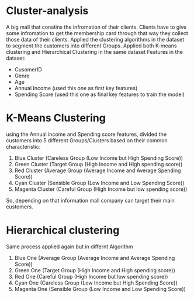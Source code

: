 # Cluster-analysis
A big mall that conatins the infromation of their clients. Clients have to give some infromation to get the membership card through that way they collect those data of their clients. 
Applied the clustering algorithms in the dataset to segment the customers into different Groups.
Applied both K-means clustering and Hierarchical Clustering in the same dataset
Features in the dataset:
* CusomerID
* Genre 
* Age
* Annual Income (used this one as first key features)
* Spending Score (used this one as final key features to train the model)

# K-Means Clustering 
using the Annual income and Spending score features, 
divided the customers into 5 different Groups/Clusters based on their common characteristic:
  1. Blue Cluster (Careless  Group (Low Income but High Spending Score))
  2. Green Cluster (Target  Group (High Income and High spending score)) 
  3. Red Cluster (Average  Group (Average Income and Average Spending Score))
  4. Cyan Cluster (Sensible Group (Low Income and Low Spending Score))
  5. Magenta Cluster (Careful  Group (High Income but low spending score))

So, depending on that information mall company can target their main customers.

# Hierarchical clustering
Same process applied again but in differnt Algorithm 
  1. Blue One (Average Group (Average Income and Average Spending Score))      
  2. Green One (Target Group (High Income and High spending score)) 
  3. Red One (Careful Group (High Income but low spending score)) 
  4. Cyan One (Careless Group (Low Income but High Spending Score))
  5. Magenta One (Sensible Group (Low Income and Low Spending Score))


